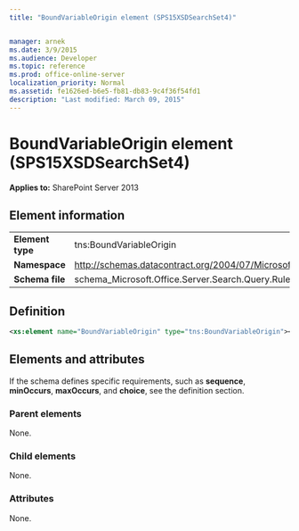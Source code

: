 ```yaml
---
title: "BoundVariableOrigin element (SPS15XSDSearchSet4)"


manager: arnek
ms.date: 3/9/2015
ms.audience: Developer
ms.topic: reference
ms.prod: office-online-server
localization_priority: Normal
ms.assetid: fe1626ed-b6e5-fb81-db83-9c4f36f54fd1
description: "Last modified: March 09, 2015"
---
```


# BoundVariableOrigin element (SPS15XSDSearchSet4)

 
  
 **Applies to:** SharePoint Server 2013
  
## Element information

|||
|:-----|:-----|
|**Element type** <br/> |tns:BoundVariableOrigin  <br/> |
|**Namespace** <br/> |http://schemas.datacontract.org/2004/07/Microsoft.Office.Server.Search.Query.Rules  <br/> |
|**Schema file** <br/> |schema_Microsoft.Office.Server.Search.Query.Rules.xsd  <br/> |
   
## Definition

```XML
<xs:element name="BoundVariableOrigin" type="tns:BoundVariableOrigin"></xs:element>

```

## Elements and attributes

If the schema defines specific requirements, such as **sequence**, **minOccurs**, **maxOccurs**, and **choice**, see the definition section. 
  
### Parent elements

None.
  
### Child elements

None.
  
### Attributes

None.
  

